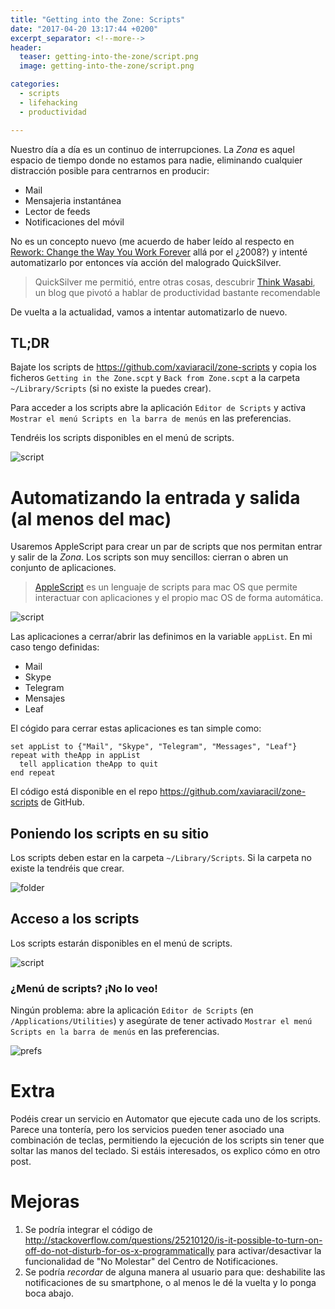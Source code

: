 ```yaml
---
title: "Getting into the Zone: Scripts"
date: "2017-04-20 13:17:44 +0200"
excerpt_separator: <!--more-->
header:
  teaser: getting-into-the-zone/script.png
  image: getting-into-the-zone/script.png

categories:
  - scripts
  - lifehacking
  - productividad

---
```


Nuestro día a día es un continuo de interrupciones. La *Zona* es aquel espacio de tiempo donde no estamos para nadie, eliminando cualquier distracción posible para centrarnos en producir:

- Mail
- Mensajeria instantánea
- Lector de feeds
- Notificaciones del móvil

No es un concepto nuevo (me acuerdo de haber leído al respecto en [Rework: Change the Way You Work Forever](http://amzn.to/2o6XyNd) allá por el ¿2008?) y intenté automatizarlo por entonces vía acción del malogrado QuickSilver.

> QuickSilver me permitió, entre otras cosas, descubrir [Think Wasabi](http://thinkwasabi.com/), un blog que pivotó a hablar de productividad bastante recomendable

De vuelta a la actualidad, vamos a intentar automatizarlo de nuevo.
<!--more-->

## TL;DR

Bajate los scripts de https://github.com/xaviaracil/zone-scripts y copia los ficheros `Getting in the Zone.scpt` y `Back from Zone.scpt` a la carpeta `~/Library/Scripts` (si no existe la puedes crear).

Para acceder a los scripts abre la aplicación `Editor de Scripts` y activa `Mostrar el menú Scripts en la barra de menús` en las preferencias.

Tendréis los scripts disponibles en el menú de scripts.

 ![script](/images/getting-into-the-zone/menu-scripts.png)

# Automatizando la entrada y salida (al menos del mac)

Usaremos AppleScript para crear un par de scripts que nos permitan entrar y salir de la *Zona*. Los scripts son muy sencillos: cierran o abren un conjunto de aplicaciones.

> [AppleScript](https://developer.apple.com/library/content/documentation/AppleScript/Conceptual/AppleScriptX/AppleScriptX.html) es un lenguaje de scripts para mac OS que permite interactuar con aplicaciones y el propio mac OS de forma automática.

![script](/images/getting-into-the-zone/script.png)

Las aplicaciones a cerrar/abrir las definimos en la variable `appList`. En mi caso tengo definidas:

- Mail
- Skype
- Telegram
- Mensajes
- Leaf

El cógido para cerrar estas aplicaciones es tan simple como:

	set appList to {"Mail", "Skype", "Telegram", "Messages", "Leaf"}
	repeat with theApp in appList
      tell application theApp to quit
	end repeat

El código está disponible en el repo  https://github.com/xaviaracil/zone-scripts de GitHub.

## Poniendo los scripts en su sitio

Los scripts deben estar en la carpeta `~/Library/Scripts`. Si la carpeta no existe la tendréis que crear.

![folder](/images/getting-into-the-zone/folder-scripts.png)

## Acceso a los scripts

Los scripts estarán disponibles en el menú de scripts.

![script](/images/getting-into-the-zone/menu-scripts.png)

### ¿Menú de scripts? ¡No lo veo!

Ningún problema: abre la aplicación `Editor de Scripts` (en `/Applications/Utilities`) y asegúrate de tener activado `Mostrar el menú Scripts en la barra de menús` en las preferencias.

![prefs](/images/getting-into-the-zone/pref.png)


# Extra

Podéis crear un servicio en Automator que ejecute cada uno de los scripts. Parece una tontería, pero los servicios pueden tener asociado una combinación de teclas, permitiendo la ejecución de los scripts sin tener que soltar las manos del teclado. Si estáis interesados, os explico cómo en otro post.

# Mejoras

1. Se podría integrar el código de http://stackoverflow.com/questions/25210120/is-it-possible-to-turn-on-off-do-not-disturb-for-os-x-programmatically para activar/desactivar la funcionalidad de "No Molestar" del Centro de Notificaciones.
2. Se podría _recordar_ de alguna manera al usuario para que: deshabilite las notificaciones de su smartphone, o al menos le dé la vuelta y lo ponga boca abajo.
